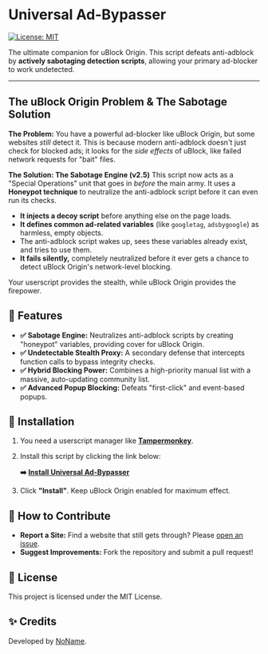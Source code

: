 # Universal Ad-Bypasser

[![License: MIT](https://img.shields.io/badge/License-MIT-yellow.svg)](https://opensource.org/licenses/MIT)

The ultimate companion for uBlock Origin. This script defeats anti-adblock by **actively sabotaging detection scripts**, allowing your primary ad-blocker to work undetected.

---

## The uBlock Origin Problem & The Sabotage Solution

**The Problem:** You have a powerful ad-blocker like uBlock Origin, but some websites *still* detect it. This is because modern anti-adblock doesn't just check for blocked ads; it looks for the *side effects* of uBlock, like failed network requests for "bait" files.

**The Solution: The Sabotage Engine (v2.5)**
This script now acts as a "Special Operations" unit that goes in *before* the main army. It uses a **Honeypot technique** to neutralize the anti-adblock script before it can even run its checks.

-   **It injects a decoy script** before anything else on the page loads.
-   **It defines common ad-related variables** (like `googletag`, `adsbygoogle`) as harmless, empty objects.
-   The anti-adblock script wakes up, sees these variables already exist, and tries to use them.
-   **It fails silently,** completely neutralized before it ever gets a chance to detect uBlock Origin's network-level blocking.

Your userscript provides the stealth, while uBlock Origin provides the firepower.

## 🚀 Features

-   **✅ Sabotage Engine:** Neutralizes anti-adblock scripts by creating "honeypot" variables, providing cover for uBlock Origin.
-   **✅ Undetectable Stealth Proxy:** A secondary defense that intercepts function calls to bypass integrity checks.
-   **✅ Hybrid Blocking Power:** Combines a high-priority manual list with a massive, auto-updating community list.
-   **✅ Advanced Popup Blocking:** Defeats "first-click" and event-based popups.

## 🔧 Installation

1.  You need a userscript manager like **[Tampermonkey](https://www.tampermonkey.net/)**.
2.  Install this script by clicking the link below:

    **➡️ [Install Universal Ad-Bypasser](https://github.com/0101010KingofCode0101010/universal-ad-bypasser/raw/main/universal-ad-bypasser.user.js)**

3.  Click **"Install"**. Keep uBlock Origin enabled for maximum effect.

## 🤝 How to Contribute

-   **Report a Site:** Find a website that still gets through? Please [open an issue](https://github.com/0101010KingofCode0101010/universal-ad-bypasser/issues).
-   **Suggest Improvements:** Fork the repository and submit a pull request!

## 📄 License

This project is licensed under the MIT License.

## ✨ Credits

Developed by [NoName](https://github.com/0101010KingofCode0101010).

